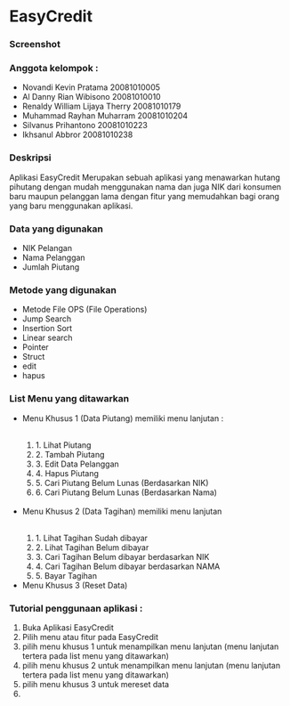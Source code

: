 <h1>EasyCredit</h1>

<h3>Screenshot</h3>

<h3>Anggota kelompok :</h3>
<ul>
  <li>Novandi Kevin Pratama             20081010005</li>
  <li>Al Danny Rian Wibisono            20081010010</li>
  <li>Renaldy William Lijaya Therry	    20081010179</li>
  <li>Muhammad Rayhan Muharram          20081010204</li>
  <li>Silvanus Prihantono               20081010223</li> 
  <li>Ikhsanul Abbror                   20081010238</li>
</ul>
  
<!-- Awal Deskripsi -->

<h3>Deskripsi</h3>
<p> Aplikasi EasyCredit Merupakan sebuah aplikasi yang menawarkan
hutang pihutang dengan mudah menggunakan nama dan juga NIK dari
konsumen baru maupun pelanggan lama dengan fitur yang memudahkan
bagi orang yang baru menggunakan aplikasi.</p>

<!-- Akhir Deskripsi -->

<!-- List Data yang digunakan -->

<h3>Data yang digunakan</h3>
<ul>
  <li>NIK Pelangan</li>
  <li>Nama Pelanggan</li>
  <li>Jumlah Piutang</li>
</ul>
    
<!-- Akhir List Data yang digunakan -->

<!-- List metode yang digunakan -->

<h3>Metode yang digunakan</h3>
<ul>
  <li>Metode File OPS (File Operations)</li>
  <li>Jump Search</li>
  <li>Insertion Sort</li>
  <li>Linear search</li>
  <li>Pointer</li>
  <li>Struct</li>
  <li>edit</li>
  <li>hapus</li>
</ul>

<!-- Akhir List metode yang digunakan -->

<!-- List menu yang ditawarkan -->

<h3>List Menu yang ditawarkan</h3>
<ul>
 <li>Menu Khusus 1 (Data Piutang) memiliki menu lanjutan :</li>
 <br>
 <ol>
  <li> 1. Lihat Piutang</li>
  <li> 2. Tambah Piutang</li>
  <li> 3. Edit Data Pelanggan</li>
  <li> 4. Hapus Piutang</li>
  <li> 5. Cari Piutang Belum Lunas (Berdasarkan NIK)</li>
  <li> 6. Cari Piutang Belum Lunas (Berdasarkan Nama)</li>
 </ol>
 </br>

 <li>Menu Khusus 2 (Data Tagihan) memiliki menu lanjutan</li>
 <br>
 <ol>
  <li> 1. Lihat Tagihan Sudah dibayar</li>
  <li> 2. Lihat Tagihan Belum dibayar</li>
  <li> 3. Cari Tagihan Belum dibayar berdasarkan NIK</li>
  <li> 4. Cari Tagihan Belum dibayar berdasarkan NAMA</li>
  <li> 5. Bayar Tagihan</li>
 </ol>

 <li>Menu Khusus 3 (Reset Data)</li>
</ul>
 
<!-- Akhir List menu yang ditawarkan -->

<h3>Tutorial penggunaan aplikasi :</h3>
<ol>
  <li>Buka Aplikasi EasyCredit</li>
  <li>Pilih menu atau fitur pada EasyCredit</li>
  <li>pilih menu khusus 1 untuk menampilkan menu lanjutan
  (menu lanjutan tertera pada list menu yang ditawarkan)</li>
  <li>pilih menu khusus 2 untuk menampilkan menu lanjutan
  (menu lanjutan tertera pada list menu yang ditawarkan)</li>
  <li>pilih menu khusus 3 untuk mereset data</li> 
    <li></li>
</ol>
